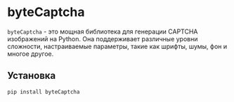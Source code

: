 # byteCaptcha

`byteCaptcha` - это мощная библиотека для генерации CAPTCHA изображений на Python. Она поддерживает различные уровни сложности, настраиваемые параметры, такие как шрифты, шумы, фон и многое другое.

## Установка

```bash
pip install byteCaptcha
